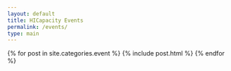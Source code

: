 ```yaml
---
layout: default
title: HICapacity Events
permalink: /events/
type: main
---
```

<div>
  {% for post in site.categories.event %}
    {% include post.html %}
  {% endfor %}  
</div>
